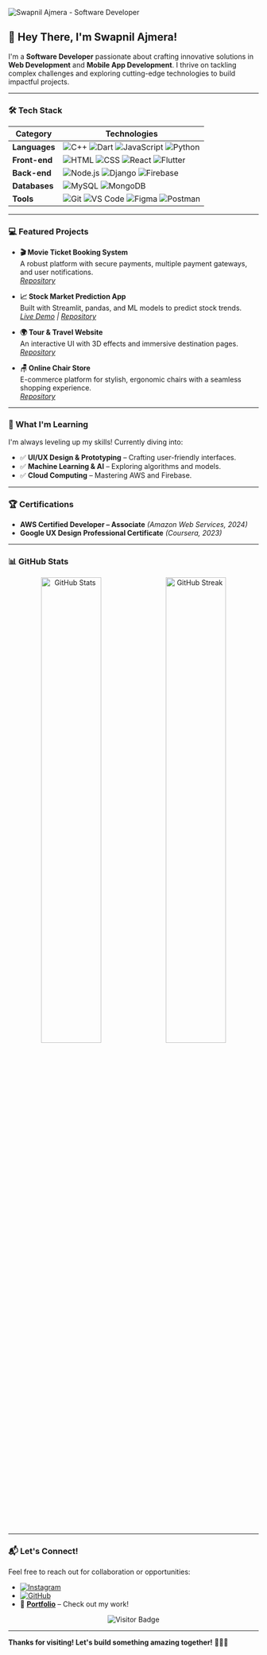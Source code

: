 ![Swapnil Ajmera - Software Developer](https://via.placeholder.com/1200x300.png?text=Swapnil+Ajmera+-+Software+Developer)

## 👋 Hey There, I'm Swapnil Ajmera!  

I'm a **Software Developer** passionate about crafting innovative solutions in **Web Development** and **Mobile App Development**. I thrive on tackling complex challenges and exploring cutting-edge technologies to build impactful projects.

---

### 🛠️ Tech Stack  

| Category          | Technologies                                                                 |
|-------------------|------------------------------------------------------------------------------|
| **Languages**     | ![C++](https://img.shields.io/badge/-C++-00599C?logo=c%2B%2B) ![Dart](https://img.shields.io/badge/-Dart-0175C2?logo=dart) ![JavaScript](https://img.shields.io/badge/-JavaScript-F7DF1E?logo=javascript) ![Python](https://img.shields.io/badge/-Python-3776AB?logo=python) |
| **Front-end**     | ![HTML](https://img.shields.io/badge/-HTML-E34F26?logo=html5) ![CSS](https://img.shields.io/badge/-CSS-1572B6?logo=css3) ![React](https://img.shields.io/badge/-React-61DAFB?logo=react) ![Flutter](https://img.shields.io/badge/-Flutter-02569B?logo=flutter) |
| **Back-end**      | ![Node.js](https://img.shields.io/badge/-Node.js-339933?logo=node.js) ![Django](https://img.shields.io/badge/-Django-092E20?logo=django) ![Firebase](https://img.shields.io/badge/-Firebase-FFCA28?logo=firebase) |
| **Databases**     | ![MySQL](https://img.shields.io/badge/-MySQL-4479A1?logo=mysql) ![MongoDB](https://img.shields.io/badge/-MongoDB-47A248?logo=mongodb) |
| **Tools**         | ![Git](https://img.shields.io/badge/-Git-F05032?logo=git) ![VS Code](https://img.shields.io/badge/-VS%20Code-007ACC?logo=visual-studio-code) ![Figma](https://img.shields.io/badge/-Figma-F24E1E?logo=figma) ![Postman](https://img.shields.io/badge/-Postman-FF6C37?logo=postman) |

---

### 💻 Featured Projects  

- **🎬 Movie Ticket Booking System**  
  A robust platform with secure payments, multiple payment gateways, and user notifications.  
  *[Repository](https://github.com/swapnil-0924/movie-ticket-system)*

- **📈 Stock Market Prediction App**  
  Built with Streamlit, pandas, and ML models to predict stock trends.  
  *[Live Demo](https://example.com/stock-app) | [Repository](https://github.com/swapnil-0924/stock-prediction)*

- **🌍 Tour & Travel Website**  
  An interactive UI with 3D effects and immersive destination pages.  
  *[Repository](https://github.com/swapnil-0924/tour-travel)*

- **🪑 Online Chair Store**  
  E-commerce platform for stylish, ergonomic chairs with a seamless shopping experience.  
  *[Repository](https://github.com/swapnil-0924/chair-store)*

---

### 🌟 What I'm Learning  

I'm always leveling up my skills! Currently diving into:  
- ✅ **UI/UX Design & Prototyping** – Crafting user-friendly interfaces.  
- ✅ **Machine Learning & AI** – Exploring algorithms and models.  
- ✅ **Cloud Computing** – Mastering AWS and Firebase.

---

### 🏆 Certifications  

- **AWS Certified Developer – Associate** *(Amazon Web Services, 2024)*  
- **Google UX Design Professional Certificate** *(Coursera, 2023)*  

---

### 📊 GitHub Stats  

<div align="center">
  <img src="https://github-readme-stats.vercel.app/api?username=swapnil-0924&show_icons=true&theme=radical" alt="GitHub Stats" width="49%">
  <img src="https://github-readme-streak-stats.herokuapp.com/?user=swapnil-0924&theme=radical" alt="GitHub Streak" width="49%">
</div>

---

### 📬 Let's Connect!  

Feel free to reach out for collaboration or opportunities:  
- <a href="https://instagram.com/swapnil_ajmer?igshid=MzNlNGNkZWQ4Mg=="><img src="https://img.shields.io/badge/-Instagram-E4405F?logo=instagram&logoColor=white" alt="Instagram"></a>  
- <a href="https://github.com/swapnil-0924"><img src="https://img.shields.io/badge/-GitHub-181717?logo=github&logoColor=white" alt="GitHub"></a>  
- 🔗 **[Portfolio](https://swapnil-0924.github.io/My_Profile)** – Check out my work!  

<div align="center">
  <img src="https://visitor-badge.laobi.icu/badge?page_id=swapnil-0924.swapnil-0924" alt="Visitor Badge">
</div>

---

**Thanks for visiting! Let's build something amazing together!** 🚀👨‍💻
